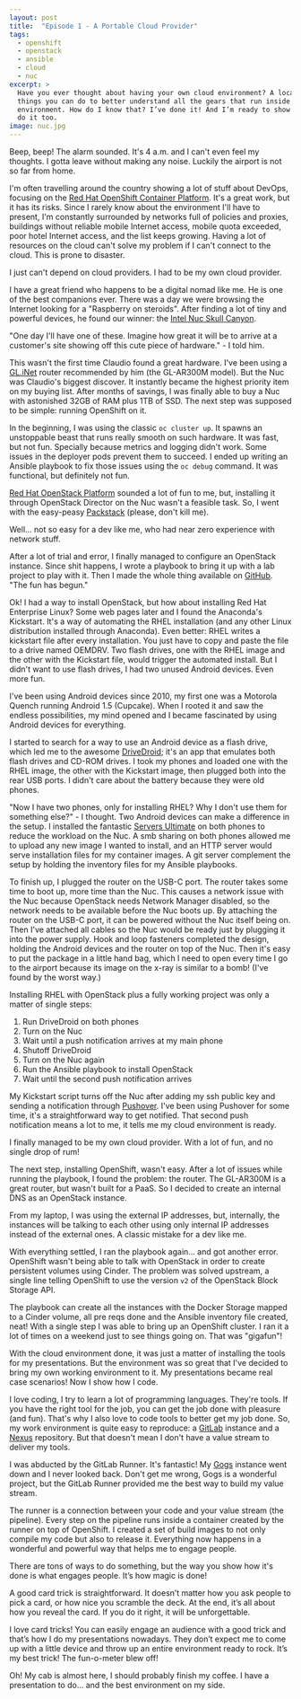 ```yaml
---
layout: post
title:  "Episode 1 - A Portable Cloud Provider"
tags:
  - openshift
  - openstack
  - ansible
  - cloud
  - nuc
excerpt: >
  Have you ever thought about having your own cloud environment? A local cloud is one of the best
  things you can do to better understand all the gears that run inside a highly productive
  environment. How do I know that? I’ve done it! And I’m ready to show you how I did, and how you can
  do it too.
image: nuc.jpg
---
```


Beep, beep! The alarm sounded. It's 4 a.m. and I can't even feel my thoughts. I gotta leave without making any noise. Luckily the airport is not so far from home.

I'm often travelling around the country showing a lot of stuff about DevOps, focusing on the [Red Hat OpenShift Container Platform](https://www.openshift.com). It's a great work, but it has its risks. Since I rarely know about the environment I'll have to present, I'm constantly surrounded by networks full of policies and proxies, buildings without reliable mobile Internet access, mobile quota exceeded, poor hotel Internet access, and the list keeps growing. Having a lot of resources on the cloud can't solve my problem if I can't connect to the cloud. This is prone to disaster.

I just can't depend on cloud providers. I had to be my own cloud provider.

I have a great friend who happens to be a digital nomad like me. He is one of the best companions ever. There was a day we were browsing the Internet looking for a "Raspberry on steroids". After finding a lot of tiny and powerful devices, he found our winner: the [Intel Nuc Skull Canyon](https://www.intel.com/content/www/us/en/nuc/nuc-kit-nuc6i7kyk-features-configurations.html).

"One day I'll have one of these. Imagine how great it will be to arrive at a customer's site showing off this cute piece of hardware." - I told him.

This wasn't the first time Claudio found a great hardware. I've been using a [GL.iNet](http://gl-inet.com) router recommended by him (the GL-AR300M model). But the Nuc was Claudio's biggest discover. It instantly became the highest priority item on my buying list. After months of savings, I was finally able to buy a Nuc with astonished 32GB of RAM plus 1TB of SSD. The next step was supposed to be simple: running OpenShift on it.

In the beginning, I was using the classic `oc cluster up`. It spawns an unstoppable beast that runs really smooth on such hardware. It was fast, but not fun. Specially because metrics and logging didn't work. Some issues in the deployer pods prevent them to succeed. I ended up writing an Ansible playbook to fix those issues using the `oc debug` command. It was functional, but definitely not fun.

[Red Hat OpenStack Platform](https://www.redhat.com/en/technologies/linux-platforms/openstack-platform) sounded a lot of fun to me, but, installing it through OpenStack Director on the Nuc wasn't a feasible task. So, I went with the easy-peasy [Packstack](https://wiki.openstack.org/wiki/Packstack) (please, don't kill me).

Well... not so easy for a dev like me, who had near zero experience with network stuff.

After a lot of trial and error, I finally managed to configure an OpenStack instance. Since shit happens, I wrote a playbook to bring it up with a lab project to play with it. Then I made the whole thing available on [GitHub](https://github.com/backpack-cloud/pack-your-lab). "The fun has begun."

Ok! I had a way to install OpenStack, but how about installing Red Hat Enterprise Linux? Some web pages later and I found the Anaconda's Kickstart. It's a way of automating the RHEL installation (and any other Linux distribution installed through Anaconda). Even better: RHEL writes a kickstart file after every installation. You just have to copy and paste the file to a drive named OEMDRV. Two flash drives, one with the RHEL image and the other with the Kickstart file, would trigger the automated install. But I didn't want to use flash drives, I had two unused Android devices. Even more fun.

I've been using Android devices since 2010, my first one was a Motorola Quench running Android 1.5 (Cupcake). When I rooted it and saw the endless possibilities, my mind opened and I became fascinated by using Android devices for everything.

I started to search for a way to use an Android device as a flash drive, which led me to the awesome [DriveDroid](https://play.google.com/store/apps/details?id=com.softwarebakery.drivedroid); it's an app that emulates both flash drives and CD-ROM drives. I took my phones and loaded one with the RHEL image, the other with the Kickstart image, then plugged both into the rear USB ports. I didn't care about the battery because they were old phones.

"Now I have two phones, only for installing RHEL? Why I don't use them for something else?" - I thought. Two Android devices can make a difference in the setup. I installed the fantastic [Servers Ultimate](https://play.google.com/store/apps/details?id=com.icecoldapps.serversultimatepro) on both phones to reduce the workload on the Nuc. A smb sharing on both phones allowed me to upload any new image I wanted to install, and an HTTP server would serve installation files for my container images. A git server complement the setup by holding the inventory files for my Ansible playbooks.

To finish up, I plugged the router on the USB-C port. The router takes some time to boot up, more time than the Nuc. This causes a network issue with the Nuc because OpenStack needs Network Manager disabled, so the network needs to be available before the Nuc boots up. By attaching the router on the USB-C port, it can be powered without the Nuc itself being on. Then I've attached all cables so the Nuc would be ready just by plugging it into the power supply. Hook and loop fasteners completed the design, holding the Android devices and the router on top of the Nuc. Then it's easy to put the package in a little hand bag, which I need to open every time I go to the airport because its image on the x-ray is similar to a bomb! (I've found by the worst way.)

Installing RHEL with OpenStack plus a fully working project was only a matter of single steps:

1. Run DriveDroid on both phones
2. Turn on the Nuc
3. Wait until a push notification arrives at my main phone
4. Shutoff DriveDroid
5. Turn on the Nuc again
6. Run the Ansible playbook to install OpenStack
7. Wait until the second push notification arrives

My Kickstart script turns off the Nuc after adding my ssh public key and sending a notification through [Pushover](https://pushover.net). I've been using Pushover for some time, it's a straightforward way to get notified. That second push notification means a lot to me, it tells me my cloud environment is ready.

I finally managed to be my own cloud provider. With a lot of fun, and no single drop of rum!

The next step, installing OpenShift, wasn't easy. After a lot of issues while running the playbook, I found the problem: the router. The GL-AR300M is a great router, but wasn't built for a PaaS. So I decided to create an internal DNS as an OpenStack instance.

From my laptop, I was using the external IP addresses, but, internally, the instances will be talking to each other using only internal IP addresses instead of the external ones. A classic mistake for a dev like me.

With everything settled, I ran the playbook again... and got another error. OpenShift wasn't being able to talk with OpenStack in order to create persistent volumes using Cinder. The problem was solved upstream, a single line telling OpenShift to use the version `v2` of the OpenStack Block Storage API.

The playbook can create all the instances with the Docker Storage mapped to a Cinder volume, all pre reqs done and the Ansible inventory file created, neat! With a single step I was able to bring up an OpenShift cluster. I ran it a lot of times on a weekend just to see things going on. That was "gigafun"!

With the cloud environment done, it was just a matter of installing the tools for my presentations. But the environment was so great that I've decided to bring my own working environment to it. My presentations became real case scenarios! Now I show how I code.

I love coding, I try to learn a lot of programming languages. They're tools. If you have the right tool for the job, you can get the job done with pleasure (and fun). That's why I also love to code tools to better get my job done. So, my work environment is quite easy to reproduce: a [GitLab](https://gitlab.com/) instance and a [Nexus](https://www.sonatype.com/nexus-repository-sonatype) repository. But that doesn't mean I don't have a value stream to deliver my tools.

I was abducted by the GitLab Runner. It's fantastic! My [Gogs](https://gogs.io/) instance went down and I never looked back. Don't get me wrong, Gogs is a wonderful project, but the GitLab Runner provided me the best way to build my value stream.

The runner is a connection between your code and your value stream (the pipeline). Every step on the pipeline runs inside a container created by the runner on top of OpenShift. I created a set of build images to not only compile my code but also to release it. Everything now happens in a wonderful and powerful way that helps me to engage people.

There are tons of ways to do something, but the way you show how it's done is what engages people. It’s how magic is done!

A good card trick is straightforward. It doesn’t matter how you ask people to pick a card, or how nice you scramble the deck. At the end, it’s all about how you reveal the card. If you do it right, it will be unforgettable.

I love card tricks! You can easily engage an audience with a good trick and that’s how I do my presentations nowadays. They don’t expect me to come up with a little device and throw up an entire environment ready to rock. It’s my best trick! The fun-o-meter blew off!

Oh! My cab is almost here, I should probably finish my coffee. I have a presentation to do... and the best environment on my side.
